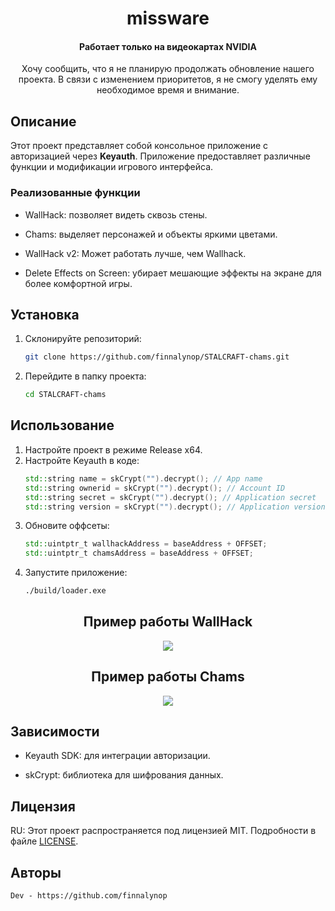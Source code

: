 <h1 align="center">missware</h1>

<h4 align='center'>Работает только на видеокартах NVIDIA</h4>
<p align='center'>Хочу сообщить, что я не планирую продолжать обновление нашего проекта. В связи с изменением приоритетов, я не смогу уделять ему необходимое время и внимание.</p>

## Описание

Этот проект представляет собой консольное приложение с авторизацией через **Keyauth**. Приложение предоставляет различные функции и модификации игрового интерфейса.

### Реализованные функции
-  WallHack: позволяет видеть сквозь стены.

-  Chams: выделяет персонажей и объекты яркими цветами.
  

-  WallHack v2: Может работать лучше, чем Wallhack.
  

-  Delete Effects on Screen: убирает мешающие эффекты на экране для более комфортной игры.
  

## Установка

1. Склонируйте репозиторий:
   ```bash
   git clone https://github.com/finnalynop/STALCRAFT-chams.git
   ```
2. Перейдите в папку проекта:
   ```bash
   cd STALCRAFT-chams
   ```

## Использование

1. Настройте проект в режиме Release x64.
2. Настройте Keyauth в коде:
   ```cpp
   std::string name = skCrypt("").decrypt(); // App name
   std::string ownerid = skCrypt("").decrypt(); // Account ID
   std::string secret = skCrypt("").decrypt(); // Application secret
   std::string version = skCrypt("").decrypt(); // Application version
   ```
3. Обновите оффсеты:
   ```cpp
   std::uintptr_t wallhackAddress = baseAddress + OFFSET;
   std::uintptr_t chamsAddress = baseAddress + OFFSET;
   ```
4. Запустите приложение:
   ```bash
   ./build/loader.exe
   ```

<div align="center">
  <div>
	  <h2>Пример работы WallHack</h2>
	  <img src="https://i.ibb.co/H4dtCpL/wallhack.png" />
  </div>
  <div>
	  <h2>Пример работы Chams</h2>
	  <img src="https://i.ibb.co/nnmWz42/chams.png" />
  </div>
</div>

## Зависимости

- Keyauth SDK: для интеграции авторизации.
  

- skCrypt: библиотека для шифрования данных.
  

## Лицензия

RU: Этот проект распространяется под лицензией MIT. Подробности в файле [LICENSE](./LICENSE).

## Авторы

 ```
Dev - https://github.com/finnalynop
```

